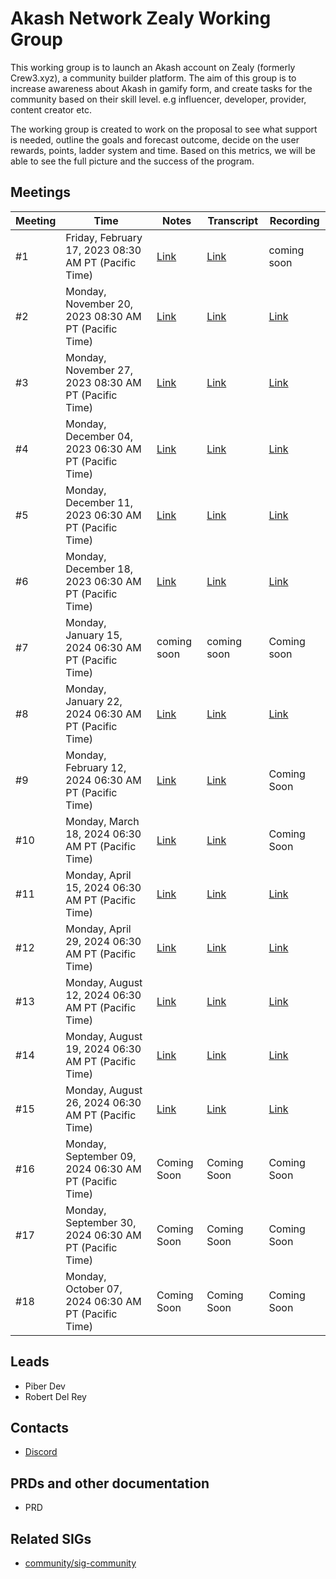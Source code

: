 # Akash Network Zealy Working Group

This working group is to launch an Akash account on Zealy (formerly Crew3.xyz), a community builder platform. The aim of this group is to increase awareness about Akash in gamify form, and create tasks for the community based on their skill level. e.g influencer, developer, provider, content creator etc. 

The working group is created to work on the proposal to see what support is needed, outline the goals and forecast outcome, decide on the user rewards, points, ladder system and time. Based on this metrics, we will be able to see the full picture and the success of the program. 
 


## Meetings

| Meeting | Time | Notes | Transcript | Recording
| --- | --- | --- | --- | --- |
| #1 | Friday, February 17, 2023 08:30 AM PT (Pacific Time)|[Link](https://github.com/akash-network/community/blob/main/wg-crew3/meetings/001-2023-02-17.md) |[Link](https://github.com/akash-network/community/blob/main/wg-crew3/meetings/001-2023-02-17.md#transcript) | coming soon
| #2 | Monday, November 20, 2023 08:30 AM PT (Pacific Time)|[Link](https://github.com/akash-network/community/blob/main/wg-zealy/meetings/002-2023-11-20.md)|[Link](https://github.com/akash-network/community/blob/main/wg-zealy/meetings/002-2023-11-20.md#transcript)|[Link](https://omnv3rqpb3qrv5iw4tdpu2eipbonzvjr2khqiponlrtgftkwwybq.arweave.net/cxtdxg8O4Rr1FuTG-miIeFzc1THSjwQ9zVxmYs1WtgM)
| #3 | Monday, November 27, 2023 08:30 AM PT (Pacific Time)|[Link](https://github.com/akash-network/community/blob/main/wg-zealy/meetings/003-2023-11-27.md)|[Link](https://github.com/akash-network/community/blob/main/wg-zealy/meetings/003-2023-11-27.md#transcript)|[Link](https://47vhtsd36l63wlteorhccwvklpzihemikfrxljg6mebv2myt7bzq.arweave.net/5-p5yHvy_bsuZHROIVqqW_KDkYhRY3Wk3mEDXTMT-HM)
| #4 | Monday, December 04, 2023 06:30 AM PT (Pacific Time)|[Link](https://github.com/akash-network/community/blob/main/wg-zealy/meetings/004-2023-12-04.md)|[Link](https://github.com/akash-network/community/blob/main/wg-zealy/meetings/004-2023-12-04.md#transcript)|[Link](https://sq2ysituuvyyyeuuw7eawkdlbmvqpwtlkqkpogujyh5jfoxexosq.arweave.net/lDWJInSlcYwSlLfICyhrCysH2mtUFPcaicH6krrku6U)
| #5 | Monday, December 11, 2023 06:30 AM PT (Pacific Time)|[Link](https://github.com/akash-network/community/blob/main/wg-zealy/meetings/005-2023-12-11.md)|[Link](https://github.com/akash-network/community/blob/main/wg-zealy/meetings/005-2023-12-11.md#transcript)|[Link](https://hp5novctzn3y56mrqix5wq3knexy4w24tk2ugahmstq2ofxzp57a.arweave.net/O_rXVFPLd475kYIv20NqaS-OW1yatUMA7JThpxb5f34)
| #6 | Monday, December 18, 2023 06:30 AM PT (Pacific Time)|[Link](https://github.com/akash-network/community/blob/main/wg-zealy/meetings/006-2023-12-18.md)|[Link](https://github.com/akash-network/community/blob/main/wg-zealy/meetings/006-2023-12-18.md#transcript)|[Link](https://efn65ve3e5sebv7bhpgilvvzv23zx3ln6goskfwwrhj5rsmbludq.arweave.net/IVvu1JsnZEDX4TvMhda5rreb7W3xnSUW1onT2MmBXQc)
| #7| Monday, January 15, 2024 06:30 AM PT (Pacific Time)|coming soon| coming soon | Coming soon
| #8 | Monday, January 22, 2024 06:30 AM PT (Pacific Time)|[Link](https://github.com/akash-network/community/blob/main/wg-zealy/meetings/008-2024-01-22.md)| [Link](https://github.com/akash-network/community/blob/main/wg-zealy/meetings/008-2024-01-22.md#transcript) | [Link](https://4dq4pkkqqmljo2ukbfplejfpdjw2itvunyzo3hf24zra73afipwa.arweave.net/4OHHqVCDFpdqiglesiSvGm2kTrRuMu2cuuZiD-wFQ-w)
| #9 | Monday, February 12, 2024 06:30 AM PT (Pacific Time)|[Link](https://github.com/akash-network/community/blob/main/wg-zealy/meetings/009-2024-02-12.md)| [Link](https://github.com/akash-network/community/blob/main/wg-zealy/meetings/009-2024-02-12.md#transcript) | Coming Soon
| #10 | Monday, March 18, 2024 06:30 AM PT (Pacific Time)|[Link](https://github.com/akash-network/community/blob/main/wg-zealy/meetings/010-2024-03-18.md)| [Link](https://github.com/akash-network/community/blob/main/wg-zealy/meetings/010-2024-03-18.md#transcript) | Coming Soon
| #11 | Monday, April 15, 2024 06:30 AM PT (Pacific Time)|[Link](https://github.com/akash-network/community/blob/main/wg-zealy/meetings/011-2024-04-15.md)| [Link](https://github.com/akash-network/community/blob/main/wg-zealy/meetings/011-2024-04-15.md#transcript) | [Link](https://bddlwy5cp5qgwpvbfyvqq255oa6uprp2xtxdhpplr5k7syqvd2qa.arweave.net/CMa7Y6J_YGs-oS4rCGu9cD1Hxfq87jO9649V-WIVHqA)
| #12 | Monday, April 29, 2024 06:30 AM PT (Pacific Time)|[Link](https://github.com/akash-network/community/blob/main/wg-zealy/meetings/012-2024-04-29.md)| [Link](https://github.com/akash-network/community/blob/main/wg-zealy/meetings/012-2024-04-29.md#transcript) | [Link](https://rfo5d4qnnddwhhwyncat6u6gjone7ohuotiv6op3rvzu3va5glpq.arweave.net/iV3R8g1ox2Oe2GiBP1PGS5pPuPR00V85-41zTdQdMt8)
| #13 | Monday, August 12, 2024 06:30 AM PT (Pacific Time)|[Link](https://github.com/akash-network/community/blob/main/wg-zealy/meetings/013-2024-08-12.md)| [Link](https://github.com/akash-network/community/blob/main/wg-zealy/meetings/013-2024-08-12.md#transcript) | [Link](https://5rakdvpt3sei3x6byxuc3roh4lpiz4mucxketzy2pmvphvhkipza.arweave.net/7ECh1fPciI3fwcXoLcXH4t6M8ZQV1EnnGnsq89TqQ_I)
| #14 | Monday, August 19, 2024 06:30 AM PT (Pacific Time)|[Link](https://github.com/akash-network/community/blob/main/wg-zealy/meetings/014-2024-08-19.md)| [Link](https://github.com/akash-network/community/blob/main/wg-zealy/meetings/014-2024-08-19.md#transcript) | [Link](https://ywvlgtl7bqzi5c2tibnbvs6j4rufukc2cwa5p7dsp33ulbiusiha.arweave.net/xaqzTX8MMo6LU0BaGsvJ5GhaKFoVgdf8cn73RYUUkg4)
| #15 | Monday, August 26, 2024 06:30 AM PT (Pacific Time)|[Link](https://github.com/akash-network/community/blob/main/wg-zealy/meetings/015-2024-08-26.md)| [Link](https://github.com/akash-network/community/blob/main/wg-zealy/meetings/015-2024-08-26.md#transcript) | [Link](https://hptrexukvlr4pusvwjqanuzqoir26icxztgxgoocffukadhuigfq.arweave.net/O-cSXoqq48fSVbJgBtMwciOvIFfMzXM5wilooAz0QYs)
| #16 | Monday, September 09, 2024 06:30 AM PT (Pacific Time)| Coming Soon| Coming Soon|Coming Soon
| #17 | Monday, September 30, 2024 06:30 AM PT (Pacific Time)| Coming Soon| Coming Soon|Coming Soon
| #18 | Monday, October 07, 2024 06:30 AM PT (Pacific Time)| Coming Soon| Coming Soon|Coming Soon



## Leads
- Piber Dev
- Robert Del Rey

## Contacts

- [Discord](https://discord.gg/6ffnaGay) 


## PRDs and other documentation
- PRD

## Related SIGs

- [community/sig-community](sig-community)
